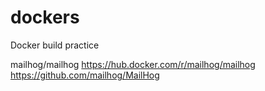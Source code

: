 # dockers
Docker build practice

mailhog/mailhog
<https://hub.docker.com/r/mailhog/mailhog>
<https://github.com/mailhog/MailHog>
